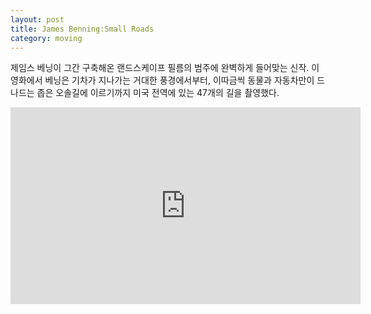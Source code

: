 ```yaml
---
layout: post
title: James Benning:Small Roads
category: moving
---
```


제임스 베닝이 그간 구축해온 랜드스케이프 필름의 범주에 완벽하게 들어맞는 신작. 이 영화에서 베닝은 기차가 지나가는 거대한 풍경에서부터, 이따금씩 동물과 자동차만이 드나드는 좁은 오솔길에 이르기까지 미국 전역에 있는 47개의 길을 촬영했다.

<iframe width="560" height="315" src="https://www.youtube.com/embed/mZOqbWKfVPs" title="YouTube video player" frameborder="0" allow="accelerometer; autoplay; clipboard-write; encrypted-media; gyroscope; picture-in-picture" allowfullscreen></iframe>
